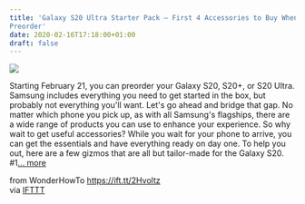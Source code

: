 ```yaml
---
title: 'Galaxy S20 Ultra Starter Pack — First 4 Accessories to Buy When You
Preorder'
date: 2020-02-16T17:18:00+01:00
draft: false
---
```


[![](https://img.wonderhowto.com/img/16/54/63717279814667/0/galaxy-s20-ultra-starter-pack-first-4-accessories-buy-when-you-preorder.1280x600.jpg)](https://android.gadgethacks.com/news/galaxy-s20-ultra-starter-pack-first-4-accessories-buy-when-you-preorder-0241361/)

Starting February 21, you can preorder your Galaxy S20, S20+, or S20 Ultra. Samsung includes everything you need to get started in the box, but probably not everything you'll want. Let's go ahead and bridge that gap. No matter which phone you pick up, as with all Samsung's flagships, there are a wide range of products you can use to enhance your experience. So why wait to get useful accessories? While you wait for your phone to arrive, you can get the essentials and have everything ready on day one. To help you out, here are a few gizmos that are all but tailor-made for the Galaxy S20. #1[... more](https://android.gadgethacks.com/news/galaxy-s20-ultra-starter-pack-first-4-accessories-buy-when-you-preorder-0241361/)

  
  
from WonderHowTo https://ift.tt/2Hvoltz  
via [IFTTT](https://ifttt.com/?ref=da&site=blogger)
